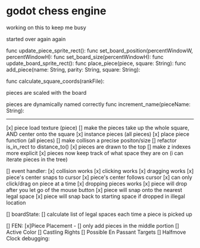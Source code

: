 # godot chess engine
 working on this to keep me busy

started over again again

func update_piece_sprite_rect():
func set_board_position(percentWindowW, percentWindowH):
func set_board_size(percentWindowH):
func update_board_sprite_rect():
func place_piece(piece, square: String):
func add_piece(name: String, parity: String, square: String):

func calculate_square_coords(rankFile):


pieces are scaled with the board

pieces are dynamically named correctly
func increment_name(pieceName: String):

--------------------------------------------------------------------------------

[x] piece load texture (piece)
[] make the pieces take up the whole square, AND center onto the square
[x] instance pieces (all pieces)
[x] place piece function (all pieces)
[] make collison a precise positon/size
[] refactor is_in_rect to distance_to()
[x] pieces are drawn to the top
    [] make z indexes more explicit
[x] pieces now keep track of what space they are on (i can iterate pieces in the tree)

[] event handler:
    [x] collision works
    [x] clicking works
    [x] dragging works
        [x] piece's center snaps to cursor
        [x] piece's center follows cursor
        [x] can only click/drag on piece at a time
    [x] dropping pieces works
        [x] piece will drop after you let go of the mouse button
        [x] piece will snap onto the nearest legal space
        [x] piece will snap back to starting space if dropped in illegal location

[] boardState:
    [] calculate list of legal spaces each time a piece is picked up

[] FEN:
    [x]Piece Placement - 
        [] only add pieces in the middle portion
    [] Active Color
    [] Castling Rights
    [] Possible En Passant Targets
    [] Halfmove Clock
debugging:  


    
